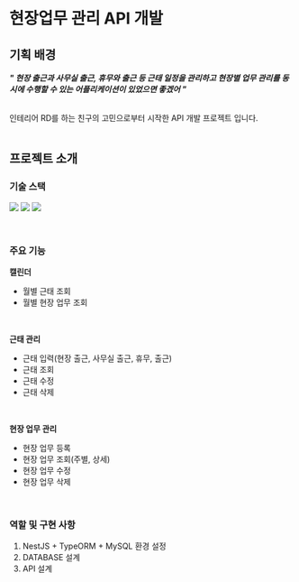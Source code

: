 # 현장업무 관리 API 개발

## 기획 배경
___" 현장 출근과 사무실 출근, 휴무와 출근 등 근태 일정을 관리하고 현장별 업무 관리를 동시에 수행할 수 있는 어플리케이션이 있었으면 좋겠어 "___

<br>
인테리어 RD를 하는 친구의 고민으로부터 시작한 API 개발 프로젝트 입니다. 

<br>
<br>

## 프로젝트 소개

### 기술 스택

<img src="https://img.shields.io/badge/NestJS-E0234E?style=for-the-badge&logo=nestjs&logoColor=white"/> <img src="https://img.shields.io/badge/Typeform-262627?style=for-the-badge&logo=typeform&logoColor=white"/> <img src="https://img.shields.io/badge/MySQL-4479A1?style=for-the-badge&logo=mysql&logoColor=white"/>

<br>

### 주요 기능
**캘린더**
- 월별 근태 조회
- 월별 현장 업무 조회

<br>

**근태 관리**
- 근태 입력(현장 출근, 사무실 출근, 휴무, 출근)
- 근태 조회
- 근태 수정
- 근태 삭제

<br>

**현장 업무 관리**
- 현장 업무 등록
- 현장 업무 조회(주별, 상세)
- 현장 업무 수정
- 현장 업무 삭제

<br>


### 역할 및 구현 사항
1. NestJS + TypeORM + MySQL 환경 설정
2. DATABASE 설계
3. API 설계

<br>
<br>
